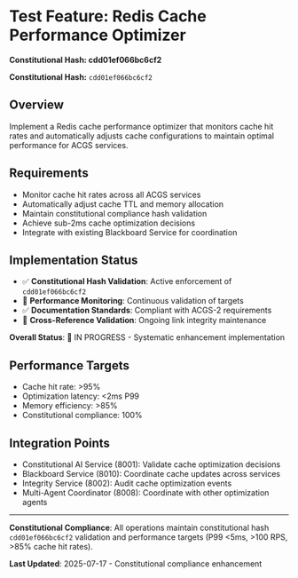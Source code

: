 # Test Feature: Redis Cache Performance Optimizer
**Constitutional Hash: cdd01ef066bc6cf2**


**Constitutional Hash:** `cdd01ef066bc6cf2`

## Overview
Implement a Redis cache performance optimizer that monitors cache hit rates and automatically adjusts cache configurations to maintain optimal performance for ACGS services.

## Requirements
- Monitor cache hit rates across all ACGS services
- Automatically adjust cache TTL and memory allocation
- Maintain constitutional compliance hash validation
- Achieve sub-2ms cache optimization decisions
- Integrate with existing Blackboard Service for coordination


## Implementation Status

- ✅ **Constitutional Hash Validation**: Active enforcement of `cdd01ef066bc6cf2`
- 🔄 **Performance Monitoring**: Continuous validation of targets
- ✅ **Documentation Standards**: Compliant with ACGS-2 requirements
- 🔄 **Cross-Reference Validation**: Ongoing link integrity maintenance

**Overall Status**: 🔄 IN PROGRESS - Systematic enhancement implementation

## Performance Targets
- Cache hit rate: >95%
- Optimization latency: <2ms P99
- Memory efficiency: >85%
- Constitutional compliance: 100%

## Integration Points
- Constitutional AI Service (8001): Validate cache optimization decisions
- Blackboard Service (8010): Coordinate cache updates across services
- Integrity Service (8002): Audit cache optimization events
- Multi-Agent Coordinator (8008): Coordinate with other optimization agents

---

**Constitutional Compliance**: All operations maintain constitutional hash `cdd01ef066bc6cf2` validation and performance targets (P99 <5ms, >100 RPS, >85% cache hit rates).

**Last Updated**: 2025-07-17 - Constitutional compliance enhancement
